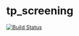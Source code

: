 # tp_screening

[![Build Status](https://travis-ci.org/dejiD/tp_screening.svg?branch=developer)](https://travis-ci.org/dejiD/tp_screening)


